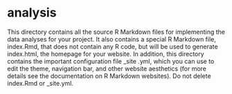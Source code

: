 # analysis

This directory contains all the source R Markdown files for implementing the data analyses for your project.
It also contains a special R Markdown file, index.Rmd, that does not contain any R code, but will be used to generate 
index.html, the homepage for your website. In addition, this directory contains the important configuration file _site
.yml, which you can use to edit the theme, navigation bar, and other website aesthetics (for more details see the 
documentation on R Markdown websites). Do not delete index.Rmd or _site.yml.